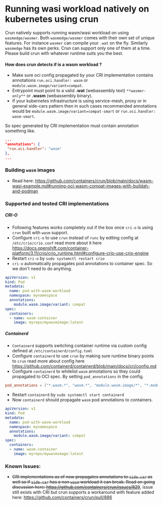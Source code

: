 # Running wasi workload natively on kubernetes using crun

Crun natively supports running wasm/wasi workload on using `wasmedge/wasmer`.
Both `wasmedge/wasmer` comes with their own set of unique features.
For instance `wasmer` can compile your `.wat` on the fly. Similarly `wasmedge` has its own perks.
Crun can support only one of them at a time. Please build crun with whatever runtime suits you the best.

#### How does crun detects if is a wasm workload ?
* Make sure oci config propagated by your CRI implementation contains annotations `run.oci.handler: wasm` or `module.wasm.image/variant=compat`.
* Entrypoint must point to a valid **.wat** (webassembly text) `**wasmer-only**` or **.wasm** (webassembly binary).
* If your kubernetes infrastructure is using service-mesh, proxy or in general side-cars pattern then in such cases recommended annotations would be
  `module.wasm.image/variant=compat-smart` or `run.oci.handler: wasm-smart`.


So spec generated by CRI implementation must contain annotation something like.

 ```json
...
"annotations": {
  "run.oci.handler": "wasm"
},
...
```

### Building `wasm` images
* Read here: https://github.com/containers/crun/blob/main/docs/wasm-wasi-example.md#running-oci-wasm-compat-images-with-buildah-and-podman

### Supported and tested CRI implementations

##### CRI-O

* Following features works completely out if the box once `cri-o` is using `crun` built with `wasm` support.
* Configure `cri-o` to use `crun` instead of `runc` by editing config at `/etc/crio/crio.conf` read more about it here https://docs.openshift.com/container-platform/3.11/crio/crio_runtime.html#configure-crio-use-crio-engine
* Restart `cri-o` by `sudo systemctl restart crio`
* `cri-o` automatically propagates pod annotations to container spec. So we don't need to do anything.

```yaml
apiVersion: v1
kind: Pod
metadata:
  name: pod-with-wasm-workload
  namespace: mynamespace
  annotations:
    module.wasm.image/variant: compat
spec:
  containers:
  - name: wasm-container
    image: myrepo/mywasmimage:latest
```

##### Containerd
* `Containerd` supports switching container runtime via custom config defined at `/etc/containerd/config.toml`
* Configure `containerd` to use `crun` by making sure runtime binary points to `crun` read more about config here https://github.com/containerd/containerd/blob/main/docs/cri/config.md
* Configure `containerd` to whilelist `wasm` annotations so they could propagated to OCI spec. By setting `pod_annotations` in the config.
```toml
pod_annotations = ["*.wasm.*", "wasm.*", "module.wasm.image/*", "*.module.wasm.image", "module.wasm.image/variant.*"]
```
* Restart `containerd` by `sudo systemctl start containerd`
* Now `containerd` should propagate `wasm` pod annotations to containers.

```yaml
apiVersion: v1
kind: Pod
metadata:
  name: pod-with-wasm-workload
  namespace: mynamespace
  annotations:
    module.wasm.image/variant: compat
spec:
  containers:
  - name: wasm-container
    image: myrepo/mywasmimage:latest
```

### Known Issues:
* ~~CRI implementations as of now propagates annotations to `side-car` as well so if `side-car` has a non `wasm` workload it can break. Read on going discussion here: https://github.com/containers/crun/issues/829~~, issue still exists with CRI but crun supports a workaround with feature added here: https://github.com/containers/crun/pull/886
